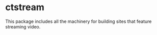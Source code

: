 # ctstream
This package includes all the machinery for building sites that feature streaming video.
